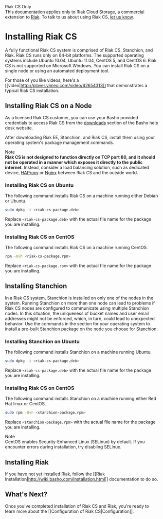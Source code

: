 <div class="info"><div class="title">Riak CS Only</div>This documentation applies only to Riak Cloud Storage, a commercial extension to <a href="http://wiki.basho.com/Riak.html">Riak</a>. To talk to us about using Riak CS, <a href="http://info.basho.com/Wiki_Contact_RiakCS.html" target="_blank">let us know</a>.</div>

# Installing Riak CS
A fully functional Riak CS system is comprised of Riak CS, Stanchion, and Riak. Riak CS runs only on 64-bit platforms. The supported operating systems include Ubuntu 10.04, Ubuntu 11.04, CentOS 5, and CentOS 6. Riak CS is not supported on Microsoft Windows. You can install Riak CS on a single node or using an automated deployment tool.

For those of you like videos, here's a [[video|http://player.vimeo.com/video/42654313]] that demonstrates a typical Riak CS installation.

## Installing Riak CS on a Node
As a licensed Riak CS customer, you can use your Basho provided credentials to access Riak CS from the [downloads](https://help.basho.com/forums/20747106-riak-cs-downloads) section of the Basho help desk website.

After downloading Riak EE, Stanchion, and Riak CS, install them using your operating system's package management commands.

<div class="note"><div class="title">Note</div><strong>Riak CS is not designed to function directly on TCP port 80, and it should not be operated in a manner which exposes it directly to the public internet</strong>. Instead, consider a load balancing solution, such as dedicated device, <a href="http://haproxy.1wt.eu">HAProxy</a> or <a href="http://wiki.nginx.org/Main">Nginx</a> between Riak CS and the outside world.</div>

### Installing Riak CS on Ubuntu
The following command installs Riak CS on a machine running either Debian or Ubuntu.

```bash
sudo dpkg -i <riak-cs-package.deb>
```

Replace `<riak-cs-package.deb>` with the actual file name for the package you are installing.

### Installing Riak CS on CentOS
The following command installs Riak CS on a machine running CentOS.

```bash
rpm -Uvh <riak-cs-package.rpm>
```

Replace `<riak-cs-package.rpm>` with the actual file name for the package you are installing.

## Installing Stanchion
In a Riak CS system, Stanchion is installed on only one of the nodes in the system. Running Stanchion on more than one node can lead to problems if Riak CS nodes are configured to communicate using multiple Stanchion nodes. In this situation, the uniqueness of bucket names and user email addresses might not be enforced, which, in turn, could lead to unexpected behavior. Use the commands in the section for your operating system to install a pre-built Stanchion package on the node you choose for Stanchion.

### Installing Stanchion on Ubuntu
The following command installs Stanchion on a machine running Ubuntu.

```bash
sudo dpkg -i <riak-cs-package.deb>
```
Replace `<riak-cs-package.deb>` with the actual file name for the package you are installing.

### Installing Riak CS on CentOS

The following command installs Stanchion on a machine running either Red Hat linux or CentOS.

```bash
sudo rpm -Uvh <stanchion-package.rpm>
```

Replace `<stanchion-package.rpm>` with the actual file name for the package you are installing.


<div class="note"><div class="title">Note</div>CentOS enables Security-Enhanced Linux (SELinux) by default. If you encounter errors during installation, try disabling SELinux.</div>

## Installing Riak
If you have not yet installed Riak, follow the [[Riak Installation|http://wiki.basho.com/Installation.html]] documentation to do so.

## What's Next?
Once you've completed installation of Riak CS and Riak, you're ready to learn more about the [[Configuration of Riak CS|Configuration]].
